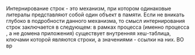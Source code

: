 Интернирование строк - это механизм, при котором одинаковые литералы представляют собой один объект в памяти.
Если не вникать глубоко в подробности данного механизма, то смысл интернирования строк заключается в следующем: в рамках процесса (именно процесса , а не домена приложения) существует внутренняя хеш-таблица, ключами которой являются строки, а значениями - ссылки на них.
ВО вр